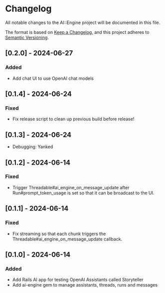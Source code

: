 # Changelog

All notable changes to the AI::Engine project will be documented in this file.

The format is based on [Keep a Changelog](https://keepachangelog.com/en/1.0.0/),
and this project adheres to [Semantic Versioning](https://semver.org/spec/v2.0.0.html).

## [0.2.0] - 2024-06-27

### Added

- Add chat UI to use OpenAI chat models

## [0.1.4] - 2024-06-24

### Fixed

- Fix release script to clean up previous build before release!

## [0.1.3] - 2024-06-24

- Debugging: Yanked

## [0.1.2] - 2024-06-14

### Fixed

- Trigger Threadable#ai_engine_on_message_update after Run#prompt_token_usage is set so that it can be broadcast to the UI.

## [0.1.1] - 2024-06-14

### Fixed

- Fix streaming so that each chunk triggers the Threadable#ai_engine_on_message_update callback.

## [0.1.0] - 2024-06-14

### Added

- Add Rails AI app for testing OpenAI Assistants called Storyteller
- Add ai-engine gem to manage assistants, threads, runs and messages
